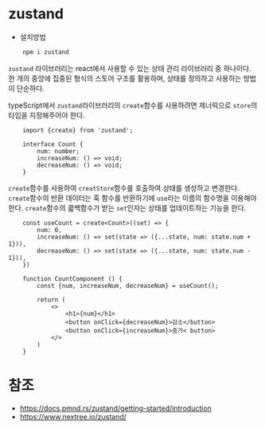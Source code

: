 # zustand

* 설치방법
```bash
    npm i zustand
```

`zustand` 라이브러리는 react에서 사용할 수 있는 상태 관리 라이브러리 중 하나이다. 한 개의 중앙에 집중된 형식의 스토어 구조를 활용하며, 상태를 정의하고 사용하는 방법이 단순하다.

typeScript에서 `zustand`라이브러리의 `create`함수를 사용하려면 제너릭으로 `store`의 타입을 지정해주어야 한다.

```tsx
    import {create} from 'zustand';

    interface Count {
        num: number;
        increaseNum: () => void;
        decreaseNum: () => void;
    }
```

`create`함수를 사용하여 `creatStore`함수를 호출하여 상태를 생성하고 변경한다. `create`함수의 반환 데이터는 훅 함수를 반환하기에 `use`라는 이름의 함수명을 이용해야 한다. `create`함수의 콟백함수가 받는 `set`인자는 상태를 업데이트하는 기능을 한다.

```tsx
    const useCount = create<Count>((set) => {
        num: 0,
        increaseNum: () => set(state => ({...state, num: state.num + 1})),
        decreaseNum: () => set(state => ({...state, num: state.num - 1})),
    })

    function CountComponent () {
        const {num, increaseNum, decreaseNum} = useCount();

        return (
            <>
                <h1>{num}</h1>
                <button onClick={decreaseNum}>감소</button>
                <button onClick={increaseNum}>증가< button>
            </>
        )
    }
```

# 참조

* https://docs.pmnd.rs/zustand/getting-started/introduction
* https://www.nextree.io/zustand/